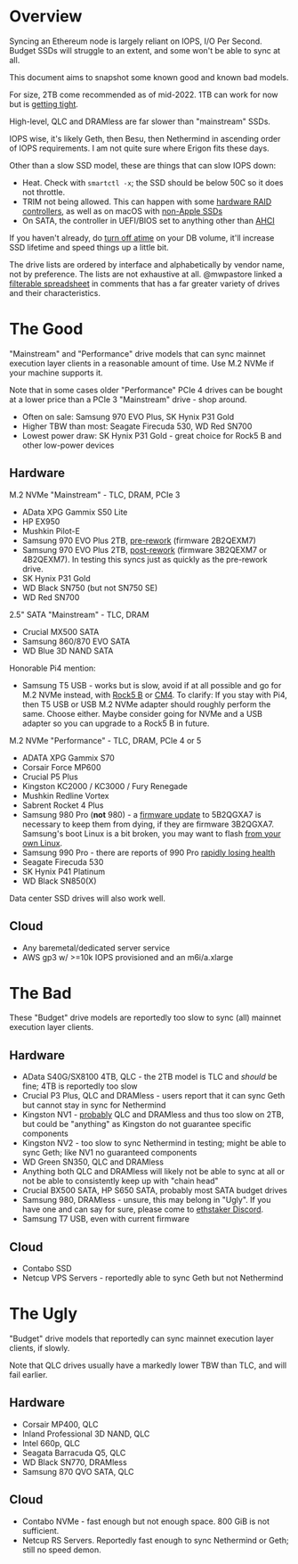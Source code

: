 # Overview

Syncing an Ethereum node is largely reliant on IOPS, I/O Per Second. Budget SSDs will struggle to an extent, and some won't be able to sync at all.

This document aims to snapshot some known good and known bad models. 

For size, 2TB come recommended as of mid-2022. 1TB can work for now but is [getting tight](https://gist.github.com/yorickdowne/e4b271e1cbe8c8873884e08705084362).

High-level, QLC and DRAMless are far slower than "mainstream" SSDs.

IOPS wise, it's likely Geth, then Besu, then Nethermind in ascending order of IOPS requirements. I am not quite sure where Erigon fits these days.

Other than a slow SSD model, these are things that can slow IOPS down:
- Heat. Check with `smartctl -x`; the SSD should be below 50C so it does not throttle.
- TRIM not being allowed. This can happen with some [hardware RAID controllers](https://gist.github.com/yorickdowne/fd36009c19fdbee0337bffc0d5ad8284), as well as on macOS with [non-Apple SSDs](https://www.lifewire.com/enable-trim-for-ssd-in-os-x-yosemite-2260789)
- On SATA, the controller in UEFI/BIOS set to anything other than [AHCI](https://www.addictivetips.com/windows-tips/enable-ahci-bios/)

If you haven't already, do [turn off atime](https://opensource.com/article/20/6/linux-noatime) on your DB volume, it'll increase SSD lifetime and speed things up a little bit.

The drive lists are ordered by interface and alphabetically by vendor name, not by preference. The lists are not exhaustive at all. @mwpastore linked a [filterable spreadsheet](https://docs.google.com/spreadsheets/d/1B27_j9NDPU3cNlj2HKcrfpJKHkOf-Oi1DbuuQva2gT4/edit#gid=0) in comments that has a far greater variety of drives and their characteristics.

# The Good

"Mainstream" and "Performance" drive models that can sync mainnet execution layer clients in a reasonable amount of time. Use M.2 NVMe if your machine supports it.

Note that in some cases older "Performance" PCIe 4 drives can be bought at a lower price than a PCIe 3 "Mainstream" drive - shop around.

- Often on sale: Samsung 970 EVO Plus, SK Hynix P31 Gold
- Higher TBW than most: Seagate Firecuda 530, WD Red SN700
- Lowest power draw: SK Hynix P31 Gold - great choice for Rock5 B and other low-power devices

## Hardware

M.2 NVMe "Mainstream" - TLC, DRAM, PCIe 3
- AData XPG Gammix S50 Lite
- HP EX950
- Mushkin Pilot-E
- Samsung 970 EVO Plus 2TB, [pre-rework](https://www.tomshardware.com/news/samsung-is-swapping-ssd-parts-too) (firmware 2B2QEXM7)
- Samsung 970 EVO Plus 2TB, [post-rework](https://www.tomshardware.com/news/samsung-is-swapping-ssd-parts-too) (firmware 3B2QEXM7 or 4B2QEXM7). In testing this syncs just as quickly as the pre-rework drive. 
- SK Hynix P31 Gold
- WD Black SN750 (but not SN750 SE)
- WD Red SN700

2.5" SATA "Mainstream" - TLC, DRAM
- Crucial MX500 SATA
- Samsung 860/870 EVO SATA
- WD Blue 3D NAND SATA

Honorable Pi4 mention:

- Samsung T5 USB - works but is slow, avoid if at all possible and go for M.2 NVMe instead, with [Rock5 B](https://ameridroid.com/products/rock5-model-b) or [CM4](https://thepihut.com/products/pci-e-to-m-2-adapter-for-raspberry-pi-cm4-io-board). To clarify: If you stay with Pi4, then T5 USB or USB M.2 NVMe adapter should roughly perform the same. Choose either. Maybe consider going for NVMe and a USB adapter so you can upgrade to a Rock5 B in future.

M.2 NVMe "Performance" - TLC, DRAM, PCIe 4 or 5
- ADATA XPG Gammix S70
- Corsair Force MP600
- Crucial P5 Plus
- Kingston KC2000 / KC3000 / Fury Renegade
- Mushkin Redline Vortex
- Sabrent Rocket 4 Plus
- Samsung 980 Pro (**not** 980) - a [firmware update](https://www.tomshardware.com/news/samsung-980-pro-ssd-failures-firmware-update) to 5B2QGXA7 is necessary to keep them from dying, if they are firmware 3B2QGXA7. Samsung's boot Linux is a bit broken, you may want to flash [from your own Linux](https://blog.quindorian.org/2021/05/firmware-update-samsung-ssd-in-linux.html/).
- Samsung 990 Pro - there are reports of 990 Pro [rapidly losing health](https://www.tomshardware.com/news/samsung-990-pro-health-dropping-fast)
- Seagate Firecuda 530
- SK Hynix P41 Platinum
- WD Black SN850(X)

Data center SSD drives will also work well.

## Cloud

- Any baremetal/dedicated server service
- AWS gp3 w/ >=10k IOPS provisioned and an m6i/a.xlarge

# The Bad

These "Budget" drive models are reportedly too slow to sync (all) mainnet execution layer clients.

## Hardware

- AData S40G/SX8100 4TB, QLC - the 2TB model is TLC and *should* be fine; 4TB is reportedly too slow
- Crucial P3 Plus, QLC and DRAMless - users report that it can sync Geth but cannot stay in sync for Nethermind
- Kingston NV1 - [probably](https://www.techpowerup.com/290339/psa-kingston-nv1-ssd-comes-with-a-hardware-spec-lottery-tlc-or-qlc-smi-or-phison) QLC and DRAMless and thus too slow on 2TB, but could be "anything" as Kingston do not guarantee specific components
- Kingston NV2 - too slow to sync Nethermind in testing; might be able to sync Geth; like NV1 no guaranteed components
- WD Green SN350, QLC and DRAMless
- Anything both QLC and DRAMless will likely not be able to sync at all or not be able to consistently keep up with "chain head"
- Crucial BX500 SATA, HP S650 SATA, probably most SATA budget drives
- Samsung 980, DRAMless - unsure, this may belong in "Ugly". If you have one and can say for sure, please come to [ethstaker Discord](https://discord.io/ethstaker).
- Samsung T7 USB, even with current firmware

## Cloud

- Contabo SSD
- Netcup VPS Servers - reportedly able to sync Geth but not Nethermind

# The Ugly

"Budget" drive models that reportedly can sync mainnet execution layer clients, if slowly. 

Note that QLC drives usually have a markedly lower TBW than TLC, and will fail earlier.

## Hardware

- Corsair MP400, QLC
- Inland Professional 3D NAND, QLC
- Intel 660p, QLC
- Seagata Barracuda Q5, QLC
- WD Black SN770, DRAMless
- Samsung 870 QVO SATA, QLC

## Cloud

- Contabo NVMe - fast enough but not enough space. 800 GiB is not sufficient.
- Netcup RS Servers. Reportedly fast enough to sync Nethermind or Geth; still no speed demon.